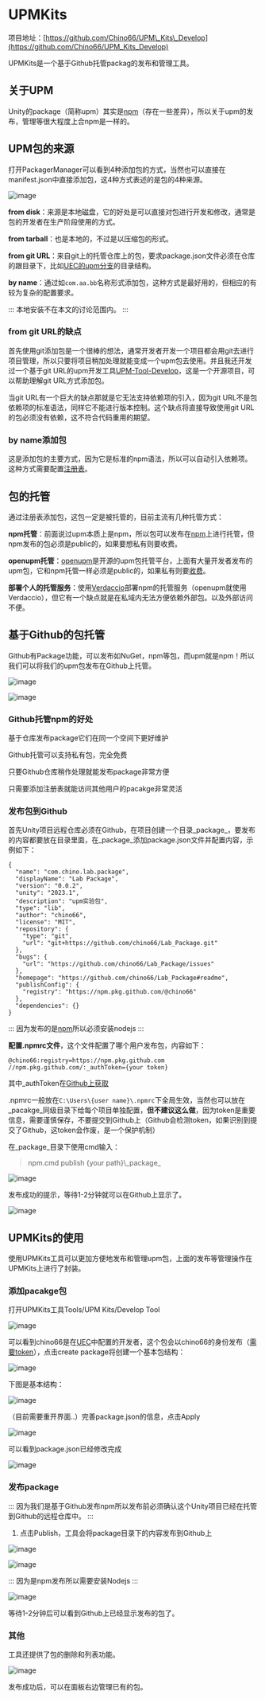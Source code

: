 # UPMKits

项目地址：[https://github.com/Chino66/UPM\_Kits\_Develop](https://github.com/Chino66/UPM_Kits_Develop)

UPMKits是一个基于Github托管packag的发布和管理工具。

## 关于UPM

Unity的package（简称upm）其实是[npm](https://www.npmjs.com/)（存在一些差异），所以关于upm的发布，管理等很大程度上合npm是一样的。

## UPM包的来源

打开PackagerManager可以看到4种添加包的方式，当然也可以直接在manifest.json中直接添加包，这4种方式表述的是包的4种来源。

![image](https://alidocs.oss-cn-zhangjiakou.aliyuncs.com/res/Q35O8LWkL8oyO9Vb/img/0a9c8432-df44-4560-a80f-599602d7b0b0.png)

**from disk**：来源是本地磁盘，它的好处是可以直接对包进行开发和修改，通常是包的开发者在生产阶段使用的方式。

**from tarball**：也是本地的，不过是以压缩包的形式。

**from git URL**：来自git上的托管仓库上的包，要求package.json文件必须在仓库的跟目录下，比如[UEC的upm分支](https://github.com/Chino66/UEC/tree/upm)的目录结构。

**by name**：通过如`com.aa.bb`名称形式添加包，这种方式是最好用的，但相应的有较为复杂的配置要求。

:::
本地安装不在本文的讨论范围内。
:::

### from git URL的缺点

首先使用git添加包是一个很棒的想法，通常开发者开发一个项目都会用git去进行项目管理，所以只要将项目稍加处理就能变成一个upm包去使用。并且我还开发过一个基于git URL的upm开发工具[UPM-Tool-Develop](https://github.com/Chino66/UPM-Tool-Develop)，这是一个开源项目，可以帮助理解git URL方式添加包。

当git URL有一个巨大的缺点那就是它无法支持依赖项的引入，因为git URL不是包依赖项的标准语法，同样它不能进行版本控制。这个缺点将直接导致使用git URL的包必须没有依赖，这不符合代码重用的期望。

### by name添加包

这是添加包的主要方式，因为它是标准的npm语法，所以可以自动引入依赖项。这种方式需要配置[注册表](https://docs.unity3d.com/Manual/upm-scoped.html)。

## 包的托管

通过注册表添加包，这包一定是被托管的，目前主流有几种托管方式：

**npm托管**：前面说过upm本质上是npm，所以包可以发布在[npm](https://www.npmjs.com/)上进行托管，但npm发布的包必须是public的，如果要想私有则要收费。

**openupm托管**：[openupm](https://openupm.com/)是开源的upm包托管平台，上面有大量开发者发布的upm包，它和npm托管一样必须是public的，如果私有则要[收费](https://openupm.com/docs/host-private-upm-registry-15-minutes.html)。

**部署个人的托管服务**：使用[Verdaccio](https://verdaccio.org/)部署npm的托管服务（openupm就使用Verdaccio），但它有一个缺点就是在私域内无法方便依赖外部包。以及外部访问不便。

## 基于Github的包托管

Github有Package功能，可以发布如NuGet，npm等包，而upm就是npm！所以我们可以将我们的upm包发布在Github上托管。

![image](https://alidocs.oss-cn-zhangjiakou.aliyuncs.com/res/Q35O8LWkL8oyO9Vb/img/1cd88d0b-d392-4dc3-8fb0-bd30d6236663.png)

![image](https://alidocs.oss-cn-zhangjiakou.aliyuncs.com/res/Q35O8LWkL8oyO9Vb/img/b21b3346-cbf6-4211-b6e0-62b70620ca91.png)

### Github托管npm的好处

基于仓库发布package它们在同一个空间下更好维护

Github托管可以支持私有包，完全免费

只要Github仓库稍作处理就能发布package非常方便

只需要添加注册表就能访问其他用户的pacakge非常灵活

### 发布包到Github

首先Unity项目远程仓库必须在Github，在项目创建一个目录\_package\_，要发布的内容都要放在目录里面，在\_package\_添加package.json文件并配置内容，示例如下：

    {
      "name": "com.chino.lab.package",
      "displayName": "Lab Package",
      "version": "0.0.2",
      "unity": "2023.1",
      "description": "upm实验包",
      "type": "lib",
      "author": "chino66",
      "license": "MIT",
      "repository": {
        "type": "git",
        "url": "git+https://github.com/chino66/Lab_Package.git"
      },
      "bugs": {
        "url": "https://github.com/chino66/Lab_Package/issues"
      },
      "homepage": "https://github.com/chino66/Lab_Package#readme",
      "publishConfig": {
        "registry": "https://npm.pkg.github.com/@chino66"
      },
      "dependencies": {}
    }

:::
因为发布的是[npm](https://nodejs.org/en)所以必须安装nodejs
:::

**配置.npmrc文件**，这个文件配置了哪个用户发布包，内容如下：

    @chino66:registry=https://npm.pkg.github.com
    //npm.pkg.github.com/:_authToken={your token}

其中\_authToken在[Github上获取](https://docs.github.com/zh/authentication/keeping-your-account-and-data-secure/managing-your-personal-access-tokens)

.npmrc一般放在`C:\Users\{user name}\.npmrc`下全局生效，当然也可以放在\_pacakge\_同级目录下给每个项目单独配置，**但不建议这么做**，因为token是重要信息，需要谨慎保存，不要提交到Github上（Github会检测token，如果识别到提交了Github，这token会作废，是一个保护机制）

在\_package\_目录下使用cmd输入：

> npm.cmd publish {your path}\\_package\_

![image](https://alidocs.oss-cn-zhangjiakou.aliyuncs.com/res/Q35O8LWkL8oyO9Vb/img/e6545ded-bd13-4297-a4e6-b162e14cac0a.png)

发布成功的提示，等待1-2分钟就可以在Github上显示了。

![image](https://alidocs.oss-cn-zhangjiakou.aliyuncs.com/res/Q35O8LWkL8oyO9Vb/img/9a731a2c-c53e-40e4-a01c-a93916d45784.png)

## UPMKits的使用

使用UPMKits工具可以更加方便地发布和管理upm包，上面的发布等管理操作在UPMKits上进行了封装。

### 添加pacakge包

打开UPMKits工具Tools/UPM Kits/Develop Tool

![image](https://alidocs.oss-cn-zhangjiakou.aliyuncs.com/res/Q35O8LWkL8oyO9Vb/img/ef3bd2f3-929a-451b-a964-be290d3daa29.png)

可以看到chino66是在[UEC](https://github.com/Chino66/UEC)中配置的开发者，这个包会以chino66的身份发布（[需要token](https://docs.github.com/zh/authentication/keeping-your-account-and-data-secure/managing-your-personal-access-tokens)），点击create package将创建一个基本包结构：

![image](https://alidocs.oss-cn-zhangjiakou.aliyuncs.com/res/Q35O8LWkL8oyO9Vb/img/88ae4d26-a2d3-402f-9e74-6cdf500671d9.png)

下图是基本结构：

![image](https://alidocs.oss-cn-zhangjiakou.aliyuncs.com/res/Q35O8LWkL8oyO9Vb/img/1c5f85f0-eecf-425a-bc15-dc6be732ce2b.png)

（目前需要重开界面..）完善package.json的信息，点击Apply

![image](https://alidocs.oss-cn-zhangjiakou.aliyuncs.com/res/Q35O8LWkL8oyO9Vb/img/11ee0ffe-ad59-40c1-b792-f6f2195b8efc.png)

可以看到package.json已经修改完成

![image](https://alidocs.oss-cn-zhangjiakou.aliyuncs.com/res/Q35O8LWkL8oyO9Vb/img/566015e1-c1bb-4e6b-af8f-0d0485193d20.png)

### 发布package

:::
因为我们是基于Github发布npm所以发布前必须确认这个Unity项目已经在托管到Github的远程仓库中。
:::

1.  点击Publish，工具会将package目录下的内容发布到Github上
    

![image](https://alidocs.oss-cn-zhangjiakou.aliyuncs.com/res/Q35O8LWkL8oyO9Vb/img/8e6774b7-6611-462c-90fc-680bc63093de.png)

![image](https://alidocs.oss-cn-zhangjiakou.aliyuncs.com/res/Q35O8LWkL8oyO9Vb/img/587738e6-81b5-41b4-a21a-51137902702d.png)

:::
因为是npm发布所以需要安装Nodejs
:::

![image](https://alidocs.oss-cn-zhangjiakou.aliyuncs.com/res/Q35O8LWkL8oyO9Vb/img/856229c0-56f7-479d-9538-12032e5a55ec.png)

等待1-2分钟后可以看到Github上已经显示发布的包了。

### 其他

工具还提供了包的删除和列表功能。

![image](https://alidocs.oss-cn-zhangjiakou.aliyuncs.com/res/Q35O8LWkL8oyO9Vb/img/a75bbc0d-f9e5-46be-9bbe-c1ab99532fc9.png)

发布成功后，可以在面板右边管理已有的包。